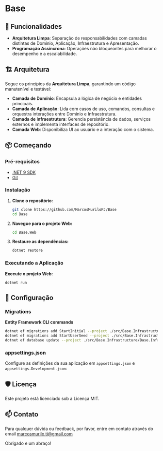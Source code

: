 # Base

## 🚀 Funcionalidades

- **Arquitetura Limpa**: Separação de responsabilidades com camadas distintas de Domínio, Aplicação, Infraestrutura e Apresentação.
- **Programação Assíncrona**: Operações não bloqueantes para melhorar o desempenho e a escalabilidade.

## 🏗 Arquitetura

Segue os princípios da **Arquitetura Limpa**, garantindo um código manutenível e testável:

- **Camada de Domínio**: Encapsula a lógica de negócio e entidades principais.
- **Camada de Aplicação**: Lida com casos de uso, comandos, consultas e orquestra interações entre Domínio e Infraestrutura.
- **Camada de Infraestrutura**: Gerencia persistência de dados, serviços externos e implementa interfaces de repositório.
- **Camada Web**: Disponibiliza UI ao usuário e a interação com o sistema.

## 📦 Começando

### Pré-requisitos

- [.NET 9 SDK](https://dotnet.microsoft.com/download/dotnet/9.0)
- [Git](https://git-scm.com/downloads)

### Instalação

1. **Clone o repositório:**

   ```bash
   git clone https://github.com/MarcosMuriloPJ/Base
   cd Base
   ```

2. **Navegue para o projeto Web:**

   ```bash
   cd Base.Web
   ```

3. **Restaure as dependências:**

   ```bash
   dotnet restore
   ```

### Executando a Aplicação

**Execute o projeto Web:**

```bash
dotnet run
```

## 🔧 Configuração

### Migrations

**Entity Framework CLI commands**

```bash
dotnet ef migrations add StartInitial --project ./src/Base.Infrastructure/Base.Infrastructure.csproj --startup-project ./src/Base.Web/Base.Web.csproj
dotnet ef migrations add StartUserSeed --project ./src/Base.Infrastructure/Base.Infrastructure.csproj --startup-project ./src/Base.Web/Base.Web.csproj
dotnet ef database update --project ./src/Base.Infrastructure/Base.Infrastructure.csproj --startup-project ./src/Base.Web/Base.Web.csproj
```

### appsettings.json

Configure as definições da sua aplicação em `appsettings.json` e `appsettings.Development.json`:

## 🛡 Licença

Este projeto está licenciado sob a Licença MIT.

## 📫 Contato

Para qualquer dúvida ou feedback, por favor, entre em contato através do email marcosmurilo.ti@gmail.com

Obrigado e um abraço!
